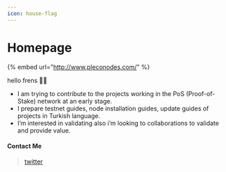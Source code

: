 ```yaml
---
icon: house-flag
---
```


# Homepage

{% embed url="http://www.pleconodes.com/" %}

hello frens 👾🧪 &#x20;

* I am trying to contribute to the projects working in the PoS (Proof-of-Stake) network at an early stage.
* I prepare testnet guides, node installation guides, update guides of projects in Turkish language.
* I’m interested in validating also i’m looking to collaborations to validate and provide value.

#### Contact Me

> [twitter](https://twitter.com/pleconodes)&#x20;
